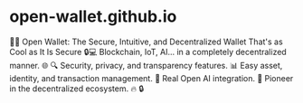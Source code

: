 # open-wallet.github.io
🤔💸 Open Wallet: The Secure, Intuitive, and Decentralized Wallet That's as Cool as It Is Secure 🔒💻  Blockchain, IoT, AI... in a completely decentralized manner. 🌐  🔍 Security, privacy, and transparency features. 📊 Easy asset, identity, and transaction management. 🤖 Real Open AI integration. 🌟 Pioneer in the decentralized ecosystem. 🔥  🔒
